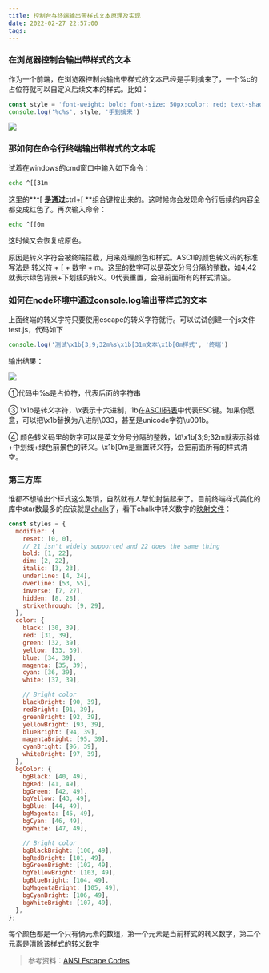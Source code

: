 ```yaml
---
title: 控制台与终端输出带样式文本原理及实现
date: 2022-02-27 22:57:00
tags:
---
```


### 在浏览器控制台输出带样式的文本

作为一个前端，在浏览器控制台输出带样式的文本已经是手到擒来了，一个%c的占位符就可以自定义后续文本的样式。比如：

```javascript
const style = 'font-weight: bold; font-size: 50px;color: red; text-shadow: 3px 3px 0 rgb(217,31,38) , 6px 6px 0 rgb(226,91,14) , 9px 9px 0 rgb(245,221,8) , 12px 12px 0 rgb(5,148,68) , 15px 15px 0 rgb(2,135,206) , 18px 18px 0 rgb(4,77,145) , 21px 21px 0 rgb(42,21,113)'
console.log('%c%s', style, '手到擒来')
```

![](https://oscimg.oschina.net/oscnet/up-eb36b54487348a0dd1ab298706dc7d21010.png)
<!-- more -->
### 那如何在命令行终端输出带样式的文本呢

试着在windows的cmd窗口中输入如下命令：

```bash
echo ^[[31m
```

这里的**^\[ **是通过**ctrl+\[ **组合键按出来的。这时候你会发现命令行后续的内容全都变成红色了。再次输入命令：

```bash
echo ^[[0m
```

这时候又会恢复成原色。

原因是转义字符会被终端拦截，用来处理颜色和样式。ASCII的颜色转义码的标准写法是 转义符 \+ \[ \+ 数字 \+ m。这里的数字可以是英文分号分隔的整数，如4;42就表示绿色背景+下划线的转义。0代表重置，会把前面所有的样式清空。

### 如何在node环境中通过console.log输出带样式的文本

上面终端的转义字符只要使用escape的转义字符就行。可以试试创建一个js文件test.js，代码如下

```javascript
console.log('测试\x1b[3;9;32m%s\x1b[31m文本\x1b[0m样式', '终端')
```

输出结果：

![](https://oscimg.oschina.net/oscnet/up-e24660ac8f1f68bc11b4ccbd0f597e77c7f.png)

①代码中%s是占位符，代表后面的字符串

③ \\x1b是转义字符，\\x表示十六进制，1b在[ASCII码表](https://www.oschina.net/action/GoToLink?url=https%3A%2F%2Fwww.lookuptables.com%2Ftext%2Fascii-table)中代表ESC键。如果你愿意，可以把\\x1b替换为八进制\\033，甚至是unicode字符\\u001b。

④ 颜色转义码里的数字可以是英文分号分隔的整数，如\\x1b\[3;9;32m就表示斜体+中划线+绿色前景色的转义。\\x1b\[0m是重置转义符，会把前面所有的样式清空。

### 第三方库

谁都不想输出个样式这么繁琐，自然就有人帮忙封装起来了。目前终端样式美化的库中star数最多的应该就是[chalk](https://github.com/chalk/chalk)了，看下chalk中转义数字的[映射文件](https://github.com/chalk/chalk/blob/main/source/vendor/ansi-styles/index.js)：

```javascript
const styles = {
  modifier: {
    reset: [0, 0],
    // 21 isn't widely supported and 22 does the same thing
    bold: [1, 22],
    dim: [2, 22],
    italic: [3, 23],
    underline: [4, 24],
    overline: [53, 55],
    inverse: [7, 27],
    hidden: [8, 28],
    strikethrough: [9, 29],
  },
  color: {
    black: [30, 39],
    red: [31, 39],
    green: [32, 39],
    yellow: [33, 39],
    blue: [34, 39],
    magenta: [35, 39],
    cyan: [36, 39],
    white: [37, 39],

    // Bright color
    blackBright: [90, 39],
    redBright: [91, 39],
    greenBright: [92, 39],
    yellowBright: [93, 39],
    blueBright: [94, 39],
    magentaBright: [95, 39],
    cyanBright: [96, 39],
    whiteBright: [97, 39],
  },
  bgColor: {
    bgBlack: [40, 49],
    bgRed: [41, 49],
    bgGreen: [42, 49],
    bgYellow: [43, 49],
    bgBlue: [44, 49],
    bgMagenta: [45, 49],
    bgCyan: [46, 49],
    bgWhite: [47, 49],

    // Bright color
    bgBlackBright: [100, 49],
    bgRedBright: [101, 49],
    bgGreenBright: [102, 49],
    bgYellowBright: [103, 49],
    bgBlueBright: [104, 49],
    bgMagentaBright: [105, 49],
    bgCyanBright: [106, 49],
    bgWhiteBright: [107, 49],
  },
};
```

每个颜色都是一个只有俩元素的数组，第一个元素是当前样式的转义数字，第二个元素是清除该样式的转义数字

> 参考资料：[ANSI Escape Codes](https://www.oschina.net/action/GoToLink?url=https%3A%2F%2Ftforgione.fr%2Fposts%2Fansi-escape-codes%2F)